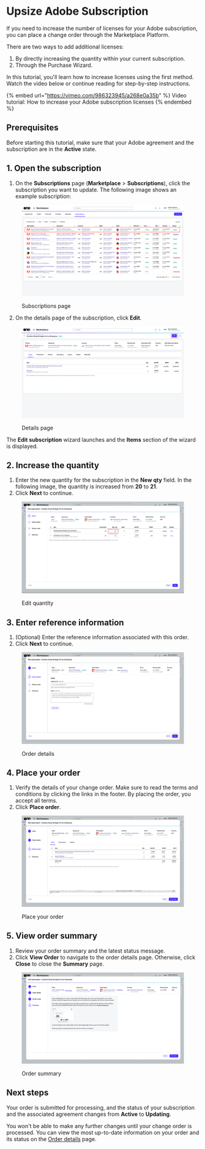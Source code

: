 # Upsize Adobe Subscription

If you need to increase the number of licenses for your Adobe subscription, you can place a change order through the Marketplace Platform.

There are two ways to add additional licenses:

1. By directly increasing the quantity within your current subscription.
2. Through the Purchase Wizard.

In this tutorial, you'll learn how to increase licenses using the first method. Watch the video below or continue reading for step-by-step instructions.

{% embed url="https://vimeo.com/986323945/a268e0a35b" %}
Video tutorial: How to increase your Adobe subscription licenses
{% endembed %}

## Prerequisites

Before starting this tutorial, make sure that your Adobe agreement and the subscription are in the **Active** state.

## 1. Open the subscription

1. On the **Subscriptions** page (**Marketplace** > **Subscriptions**), click the subscription you want to update. The following image shows an example subscription:

<figure><img src="../../../.gitbook/assets/Subscriptions page.png" alt=""><figcaption><p>Subscriptions page</p></figcaption></figure>

2. On the details page of the subscription, click **Edit**.

<figure><img src="../../../.gitbook/assets/SubscriptionDetails_Adobe.png" alt=""><figcaption><p>Details page</p></figcaption></figure>

The **Edit subscription** wizard launches and the **Items** section of the wizard is displayed.

## 2. Increase the quantity

1. Enter the new quantity for the subscription in the **New qty** field. In the following image, the quantity is increased from **20** to **21**.
2. Click **Next** to continue.

<figure><img src="../../../.gitbook/assets/EditSub.png" alt=""><figcaption><p>Edit quantity</p></figcaption></figure>

## 3. Enter reference information

1. (Optional) Enter the reference information associated with this order.
2. Click **Next** to continue.

<figure><img src="../../../.gitbook/assets/EditSubs1.png" alt=""><figcaption><p>Order details</p></figcaption></figure>

## 4. Place your order

1. Verify the details of your change order. Make sure to read the terms and conditions by clicking the links in the footer. By placing the order, you accept all terms.
2. Click **Place order**.&#x20;

<figure><img src="../../../.gitbook/assets/Review order.png" alt=""><figcaption><p>Place your order</p></figcaption></figure>

## 5. View order summary

1. Review your order summary and the latest status message.&#x20;
2. Click **View Order** to navigate to the order details page. Otherwise, click **Close** to close the **Summary** page.

<figure><img src="../../../.gitbook/assets/EditSubsSummary (1).png" alt=""><figcaption><p>Order summary</p></figcaption></figure>

## Next steps

Your order is submitted for processing, and the status of your subscription and the associated agreement changes from **Active** to **Updating**.&#x20;

You won't be able to make any further changes until your change order is processed. You can view the most up-to-date information on your order and its status on the [Order details](../../../modules-and-features/marketplace/orders/#subscription-details) page.
